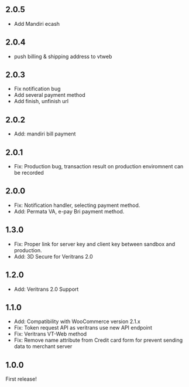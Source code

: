 2.0.5
-----
- Add Mandiri ecash

2.0.4
-----
- push billing & shipping address to vtweb

2.0.3
-----
- Fix notification bug
- Add several payment method
- Add finish, unfinish url

2.0.2
-----
- Add: mandiri bill payment

2.0.1
-----
- Fix: Production bug, transaction result on production enviromnent can be recorded

2.0.0
-----
- Fix: Notification handler, selecting payment method.
- Add: Permata VA, e-pay Bri payment method.

1.3.0
-----
- Fix: Proper link for server key and client key between sandbox and production.
- Add: 3D Secure for Veritrans 2.0

1.2.0
-----
- Add: Veritrans 2.0 Support

1.1.0
-----
- Add: Compatibility with WooCommerce version 2.1.x
- Fix: Token request API as veritrans use new API endpoint
- Fix: Veritrans VT-Web method
- Fix: Remove name attribute from Credit card form for prevent sending data to merchant server

1.0.0
-----
First release!
